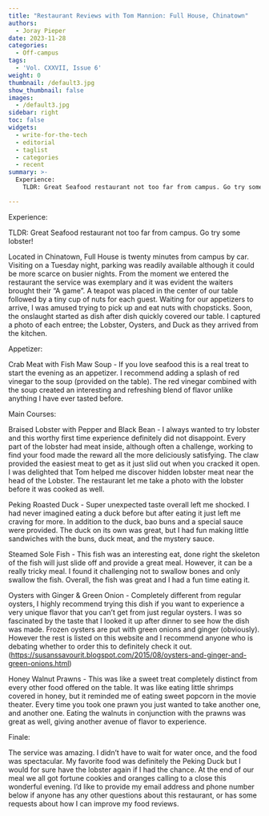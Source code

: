 ```yaml
---
title: "Restaurant Reviews with Tom Mannion: Full House, Chinatown"
authors:
  - Joray Pieper
date: 2023-11-28
categories:
  - Off-campus
tags:
  - 'Vol. CXXVII, Issue 6'
weight: 0
thumbnail: /default3.jpg
show_thumbnail: false
images:
  - /default3.jpg
sidebar: right
toc: false
widgets:
  - write-for-the-tech
  - editorial
  - taglist
  - categories
  - recent
summary: >-
  Experience:
    TLDR: Great Seafood restaurant not too far from campus. Go try some lobster!

---
```


Experience:

TLDR: Great Seafood restaurant not too far from campus. Go try some lobster!

Located in Chinatown, Full House is twenty minutes from campus by car. Visiting on a Tuesday night, parking was readily available although it could be more scarce on busier nights. From the moment we entered the restaurant the service was exemplary and it was evident the waiters brought their “A game”. A teapot was placed in the center of our table followed by a tiny cup of nuts for each guest. Waiting for our appetizers to arrive, I was amused trying to pick up and eat nuts with chopsticks. Soon, the onslaught started as dish after dish quickly covered our table. I captured a photo of each entree; the Lobster, Oysters, and Duck as they arrived from the kitchen.

Appetizer:

Crab Meat with Fish Maw Soup - If you love seafood this is a real treat to start the evening as an appetizer. I recommend adding a splash of red vinegar to the soup (provided on the table). The red vinegar combined with the soup created an interesting and refreshing blend of flavor unlike anything I have ever tasted before.

Main Courses:

Braised Lobster with Pepper and Black Bean - I always wanted to try lobster and this worthy first time experience definitely did not disappoint. Every part of the lobster had meat inside, although often a challenge, working to find your food made the reward all the more deliciously satisfying. The claw provided the easiest meat to get as it just slid out when you cracked it open. I was delighted that Tom helped me discover hidden lobster meat near the head of the Lobster. The restaurant let me take a photo with the lobster before it was cooked as well.

Peking Roasted Duck - Super unexpected taste overall left me shocked. I had never imagined eating a duck before but after eating it just left me craving for more. In addition to the duck, bao buns and a special sauce were provided. The duck on its own was great, but I had fun making little sandwiches with the buns, duck meat, and the mystery sauce.

Steamed Sole Fish - This fish was an interesting eat, done right the skeleton of the fish will just slide off and provide a great meal. However, it can be a really tricky meal. I found it challenging not to swallow bones and only swallow the fish. Overall, the fish was great and I had a fun time eating it.

Oysters with Ginger & Green Onion - Completely different from regular oysters, I highly recommend trying this dish if you want to experience a very unique flavor that you can’t get from just regular oysters. I was so fascinated by the taste that I looked it up after dinner to see how the dish was made. Frozen oysters are put with green onions and ginger (obviously). However the rest is listed on this website and I recommend anyone who is debating whether to order this to definitely check it out. (https://susanssavourit.blogspot.com/2015/08/oysters-and-ginger-and-green-onions.html)

Honey Walnut Prawns - This was like a sweet treat completely distinct from every other food offered on the table. It was like eating little shrimps covered in honey, but it reminded me of eating sweet popcorn in the movie theater. Every time you took one prawn you just wanted to take another one, and another one. Eating the walnuts in conjunction with the prawns was great as well, giving another avenue of flavor to experience.

Finale:

The service was amazing. I didn’t have to wait for water once, and the food was spectacular. My favorite food was definitely the Peking Duck but I would for sure have the lobster again if I had the chance. At the end of our meal we all got fortune cookies and oranges calling to a close this wonderful evening. I’d like to provide my email address and phone number below if anyone has any other questions about this restaurant, or has some requests about how I can improve my food reviews.
